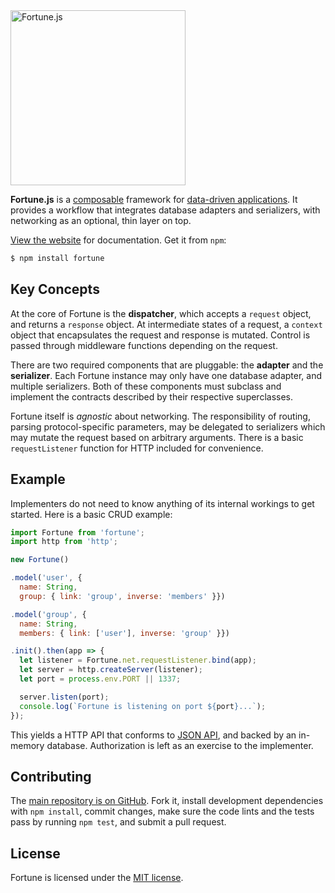 <a href="http://fortunejs.com">
  <img alt="Fortune.js" src="https://fortunejs.github.io/fortune-website/assets/fortune_logo.svg" width="280">
</a>

**Fortune.js** is a [composable](https://en.wikipedia.org/wiki/Composability) framework for [data-driven applications](https://groups.drupal.org/node/143074). It provides a workflow that integrates database adapters and serializers, with networking as an optional, thin layer on top.

[View the website](http://fortunejs.com) for documentation. Get it from `npm`:

```sh
$ npm install fortune
```

## Key Concepts

At the core of Fortune is the **dispatcher**, which accepts a `request` object, and returns a `response` object. At intermediate states of a request, a `context` object that encapsulates the request and response is mutated. Control is passed through middleware functions depending on the request.

There are two required components that are pluggable: the **adapter** and the **serializer**. Each Fortune instance may only have one database adapter, and multiple serializers. Both of these components must subclass and implement the contracts described by their respective superclasses.

Fortune itself is *agnostic* about networking. The responsibility of routing, parsing protocol-specific parameters, may be delegated to serializers which may mutate the request based on arbitrary arguments. There is a basic `requestListener` function for HTTP included for convenience.

## Example

Implementers do not need to know anything of its internal workings to get started. Here is a basic CRUD example:

```js
import Fortune from 'fortune';
import http from 'http';

new Fortune()

.model('user', {
  name: String,
  group: { link: 'group', inverse: 'members' }})

.model('group', {
  name: String,
  members: { link: ['user'], inverse: 'group' }})

.init().then(app => {
  let listener = Fortune.net.requestListener.bind(app);
  let server = http.createServer(listener);
  let port = process.env.PORT || 1337;

  server.listen(port);
  console.log(`Fortune is listening on port ${port}...`);
});

```

This yields a HTTP API that conforms to [JSON API](http://jsonapi.org), and backed by an in-memory database. Authorization is left as an exercise to the implementer.

## Contributing

The [main repository is on GitHub](https://github.com/fortunejs/fortune). Fork it, install development dependencies with `npm install`, commit changes, make sure the code lints and the tests pass by running `npm test`, and submit a pull request.

## License

Fortune is licensed under the [MIT license](https://raw.githubusercontent.com/fortunejs/fortune/rewrite/LICENSE).

